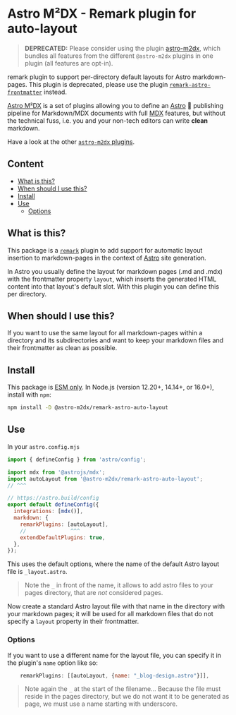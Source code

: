 # Astro M²DX - Remark plugin for auto-layout

> **DEPRECATED:** Please consider using the plugin [astro-m2dx](https://www.npmjs.com/package/astro-m2dx), which bundles all features from the different `@astro-m2dx` plugins in one plugin (all features are opt-in).

remark plugin to support per-directory default layouts for Astro markdown-pages. This plugin is deprecated, please use the plugin [`remark-astro-frontmatter`](https://www.npmjs.com/package/@astro-m2dx/remark-astro-frontmatter) instead.

[Astro M²DX](https://astro-m2dx.netlify.app) is a set of plugins allowing you to define an [Astro](https://astro.build) 🚀 publishing pipeline for Markdown/MDX documents with full [MDX](https://mdxjs.com) features, but without the technical fuss, i.e. you and your non-tech editors can write **clean** markdown.

Have a look at the other [`astro-m2dx` plugins](https://www.npmjs.com/org/astro-m2dx).

## Content <!-- omit in toc -->

- [What is this?](#what-is-this)
- [When should I use this?](#when-should-i-use-this)
- [Install](#install)
- [Use](#use)
  - [Options](#options)

## What is this?

This package is a [`remark`](https://github.com/remarkjs/remark/blob/main/doc/plugins.md) plugin to add support for automatic layout insertion to markdown-pages in the context of [Astro](https://docs.astro.build/en/guides/integrations-guide/mdx/#remarkplugins) site generation.

In Astro you usually define the layout for markdown pages (.md and .mdx) with the frontmatter property `layout`, which inserts the generated HTML content into that layout's default slot. With this plugin you can define this per directory.

## When should I use this?

If you want to use the same layout for all markdown-pages within a directory and its subdirectories and want to keep your markdown files and their frontmatter as clean as possible.

## Install

This package is [ESM only](https://gist.github.com/sindresorhus/a39789f98801d908bbc7ff3ecc99d99c).
In Node.js (version 12.20+, 14.14+, or 16.0+), install with `npm`:

```sh
npm install -D @astro-m2dx/remark-astro-auto-layout
```

## Use

In your `astro.config.mjs`

```js
import { defineConfig } from 'astro/config';

import mdx from '@astrojs/mdx';
import autoLayout from '@astro-m2dx/remark-astro-auto-layout';
// ^^^

// https://astro.build/config
export default defineConfig({
  integrations: [mdx()],
  markdown: {
    remarkPlugins: [autoLayout],
    //              ^^^
    extendDefaultPlugins: true,
  },
});
```

This uses the default options, where the name of the default Astro layout file is `_layout.astro`.

> Note the `_` in front of the name, it allows to add astro files to your pages directory, that are _not_ considered pages.

Now create a standard Astro layout file with that name in the directory with your markdown pages; it will be used for all markdown files that do not specify a `layout` property in their frontmatter.

### Options

If you want to use a different name for the layout file, you can specify it in the plugin's `name` option like so:

```js
    remarkPlugins: [[autoLayout, {name: "_blog-design.astro"}]],
```

> Note again the `_` at the start of the filename... Because the file must reside in the pages directory, but we do not want it to be generated as page, we must use a name starting with underscore.
